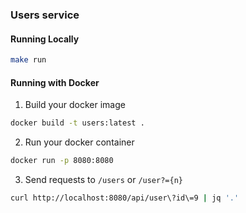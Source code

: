 ### Users service

#### Running Locally

```bash
make run
```

#### Running with Docker
1. Build your docker image
```bash
docker build -t users:latest .
```

2. Run your docker container
```bash
docker run -p 8080:8080
```

3. Send requests to `/users` or `/user?={n}`

```bash
curl http://localhost:8080/api/user\?id\=9 | jq '.'
```

